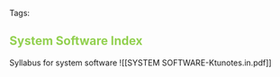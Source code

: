 
Tags:

## <span style="color:rgb(146, 208, 80)">System Software Index</span>

Syllabus for system software
![[SYSTEM SOFTWARE-Ktunotes.in.pdf]]